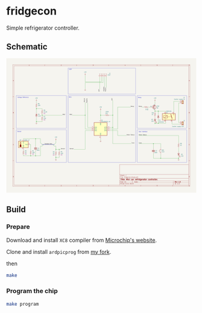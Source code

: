 # fridgecon
Simple refrigerator controller.


## Schematic
![fridgecon-circuit](https://github.com/pylover/fridgecon/blob/master/schematic/schematic.png)


## Build

### Prepare

Download and install `XC8` compiler from [Microchip's
website](https://www.microchip.com/en-us/tools-resources/develop/mplab-xc-compilers/xc8#downloads).

Clone and install `ardpicprog` from [my
fork](https://github.com/pylover/ardpicprog?tab=readme-ov-file).

then
```bash
make
```

### Program the chip
```bash
make program
```
